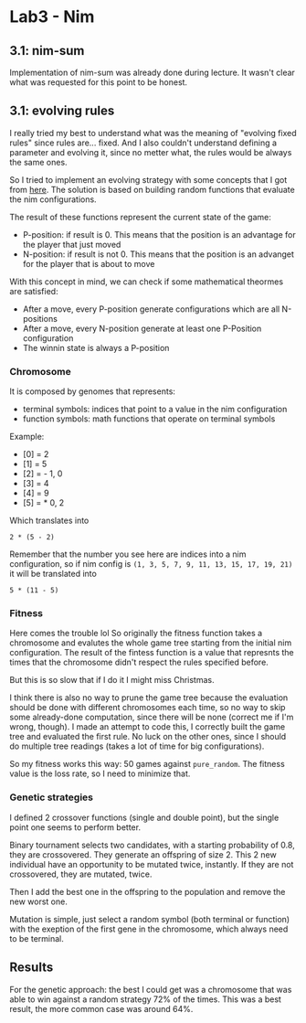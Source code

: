 # Lab3 - Nim

## 3.1: nim-sum
Implementation of nim-sum was already done during lecture. It wasn't clear what was requested for this point to be honest.

## 3.1: evolving rules
I really tried my best to understand what was the meaning of "evolving fixed rules" since rules are... fixed. And I also couldn't understand defining a parameter and evolving it, since no metter what, the rules would be always the same ones.

So I tried to implement an evolving strategy with some concepts that I got from [here](https://mihaioltean.github.io/oltean_nim.pdf).
The solution is based on building random functions that evaluate the nim configurations.

The result of these functions represent the current state of the game:
- P-position: if result is 0. This means that the position is an advantage for the player that just moved
- N-position: if result is not 0. This means that the position is an advanget for the player that is about to move

With this concept in mind, we can check if some mathematical theormes are satisfied:
- After a move, every P-position generate configurations which are all N-positions
- After a move, every N-position generate at least one P-Position configuration
- The winnin state is always a P-position

### Chromosome
It is composed by genomes that represents:
- terminal symbols: indices that point to a value in the nim configuration
- function symbols: math functions that operate on terminal symbols

Example:
- [0] = 2
- [1] = 5
- [2] = - 1, 0
- [3] = 4
- [4] = 9
- [5] = * 0, 2

Which translates into 
```
2 * (5 - 2)
```
Remember that the number you see here are indices into a nim configuration, so if nim config is `(1, 3, 5, 7, 9, 11, 13, 15, 17, 19, 21)` it will be translated into
```
5 * (11 - 5)
```

### Fitness
Here comes the trouble lol
So originally the fitness function takes a chromosome and evalutes the whole game tree starting from the initial nim configuration. The result of the fintess function is a value that represnts the times that the chromosome didn't respect the rules specified before.

But this is so slow that if I do it I might miss Christmas. 

I think there is also no way to prune the game tree because the evaluation should be done with different chromosomes each time, so no way to skip some already-done computation, since there will be none (correct me if I'm wrong, though).
I made an attempt to code this, I correctly built the game tree and evaluated the first rule. No luck on the other ones, since I should do multiple tree readings (takes a lot of time for big configurations).

So my fitness works this way: 50 games against `pure_random`. The fitness value is the loss rate, so I need to minimize that.

### Genetic strategies
I defined 2 crossover functions (single and double point), but the single point one seems to perform better.

Binary tournament selects two candidates, with a starting probability of 0.8, they are crossovered. They generate an offspring of size 2. This 2 new individual have an opportunity to be mutated twice, instantly.
If they are not crossovered, they are mutated, twice.

Then I add the best one in the offspring to the population and remove the new worst one.

Mutation is simple, just select a random symbol (both terminal or function) with the exeption of the first gene in the chromosome, which always need to be terminal.

## Results

For the genetic approach: the best I could get was a chromosome that was able to win against a random strategy 72% of the times. This was a best result, the more common case was around 64%.
